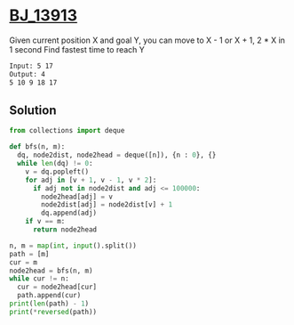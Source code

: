 # [BJ_13913](https://acmicpc.net/problem/13913)

Given current position X and goal Y, you can move to X - 1 or X + 1, 2 * X in 1 second
Find fastest time to reach Y

```txt
Input: 5 17
Output: 4
5 10 9 18 17
```

## Solution

```py
from collections import deque

def bfs(n, m):
  dq, node2dist, node2head = deque([n]), {n : 0}, {}
  while len(dq) != 0:
    v = dq.popleft()
    for adj in [v + 1, v - 1, v * 2]:
      if adj not in node2dist and adj <= 100000:
        node2head[adj] = v
        node2dist[adj] = node2dist[v] + 1
        dq.append(adj)
    if v == m:
      return node2head

n, m = map(int, input().split())
path = [m]
cur = m
node2head = bfs(n, m)
while cur != n:
  cur = node2head[cur]
  path.append(cur)
print(len(path) - 1)
print(*reversed(path))
```

